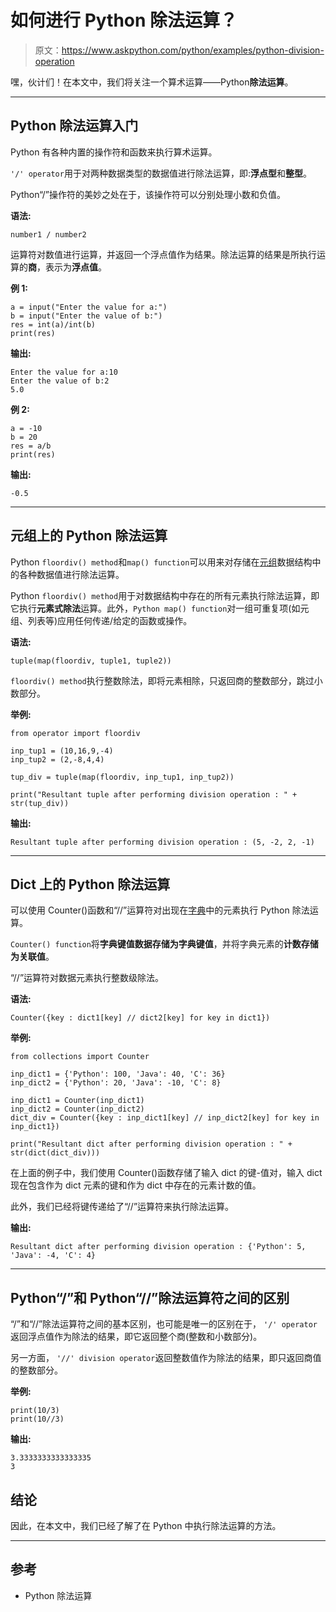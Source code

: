 # 如何进行 Python 除法运算？

> 原文：<https://www.askpython.com/python/examples/python-division-operation>

嘿，伙计们！在本文中，我们将关注一个算术运算——Python**除法运算**。

* * *

## Python 除法运算入门

Python 有各种内置的操作符和函数来执行算术运算。

`'/' operator`用于对两种数据类型的数据值进行除法运算，即:**浮点型**和**整型**。

Python“/”操作符的美妙之处在于，该操作符可以分别处理小数和负值。

**语法:**

```
number1 / number2

```

运算符对数值进行运算，并返回一个浮点值作为结果。除法运算的结果是所执行运算的**商**，表示为**浮点值**。

**例 1:**

```
a = input("Enter the value for a:")
b = input("Enter the value of b:")
res = int(a)/int(b)
print(res)

```

**输出:**

```
Enter the value for a:10
Enter the value of b:2
5.0

```

**例 2:**

```
a = -10
b = 20
res = a/b
print(res)

```

**输出:**

```
-0.5

```

* * *

## 元组上的 Python 除法运算

Python `floordiv() method`和`map() function`可以用来对存储在[元组](https://www.askpython.com/python/tuple/python-tuple)数据结构中的各种数据值进行除法运算。

Python `floordiv() method`用于对数据结构中存在的所有元素执行除法运算，即它执行**元素式除法**运算。此外，`Python map() function`对一组可重复项(如元组、列表等)应用任何传递/给定的函数或操作。

**语法:**

```
tuple(map(floordiv, tuple1, tuple2))

```

`floordiv() method`执行整数除法，即将元素相除，只返回商的整数部分，跳过小数部分。

**举例:**

```
from operator import floordiv 

inp_tup1 = (10,16,9,-4) 
inp_tup2 = (2,-8,4,4) 

tup_div = tuple(map(floordiv, inp_tup1, inp_tup2)) 

print("Resultant tuple after performing division operation : " + str(tup_div)) 

```

**输出:**

```
Resultant tuple after performing division operation : (5, -2, 2, -1)

```

* * *

## Dict 上的 Python 除法运算

可以使用 Counter()函数和“//”运算符对出现在[字典](https://www.askpython.com/python/dictionary/python-dictionary-dict-tutorial)中的元素执行 Python 除法运算。

`Counter() function`将**字典键值数据存储为字典键值**，并将字典元素的**计数存储为关联值**。

“//”运算符对数据元素执行整数级除法。

**语法:**

```
Counter({key : dict1[key] // dict2[key] for key in dict1})

```

**举例:**

```
from collections import Counter

inp_dict1 = {'Python': 100, 'Java': 40, 'C': 36}
inp_dict2 = {'Python': 20, 'Java': -10, 'C': 8}

inp_dict1 = Counter(inp_dict1) 
inp_dict2 = Counter(inp_dict2) 
dict_div = Counter({key : inp_dict1[key] // inp_dict2[key] for key in inp_dict1}) 

print("Resultant dict after performing division operation : " + str(dict(dict_div))) 

```

在上面的例子中，我们使用 Counter()函数存储了输入 dict 的键-值对，输入 dict 现在包含作为 dict 元素的键和作为 dict 中存在的元素计数的值。

此外，我们已经将键传递给了“//”运算符来执行除法运算。

**输出:**

```
Resultant dict after performing division operation : {'Python': 5, 'Java': -4, 'C': 4}

```

* * *

## Python“/”和 Python“//”除法运算符之间的区别

“/”和“//”除法运算符之间的基本区别，也可能是唯一的区别在于， `'/' operator`返回浮点值作为除法的结果，即它返回整个商(整数和小数部分)。

另一方面， `'//' division operator`返回整数值作为除法的结果，即只返回商值的整数部分。

**举例:**

```
print(10/3)
print(10//3)

```

**输出:**

```
3.3333333333333335
3

```

## 结论

因此，在本文中，我们已经了解了在 Python 中执行除法运算的方法。

* * *

## 参考

*   Python 除法运算